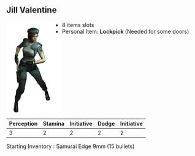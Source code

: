 Jill Valentine
----

<div style="float: left"><img src="./jill_valentine.png" height="250px"/></div>

* 8 items slots
* Personal Item: **Lockpick** (Needed for some doors)

| Perception | Stamina | Initiative | Dodge | Initiative |
|------------|---------|------------|-------|------------|
| 3 | 2 | 2 | 2 | 2 |

Starting Inventory : Samurai Edge 9mm (15 bullets)
